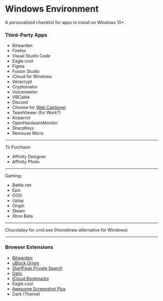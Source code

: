 # Windows Environment

A personalized checklist for apps to install on Windows 10+.

### Third-Party Apps

- Bitwarden
- Firefox
- Visual Studio Code
- Eagle.cool
- Figma
- Fusion Studio
- iCloud for Windows
- Veracrypt
- Cryptomator
- Voicemeeter
- VBCable
- Discord
- Chrome for [Web Captioner](https://webcaptioner.com/captioner)
- TeamViewer (for Work?)
- Airparrot
- OpenHardwareMonitor
- SharpKeys
- Remouse Micro

---

To Purchase:
- Affinity Designer
- Affinity Photo

---

Gaming:
- Battle.net
- Epic
- GOG
- Uplay
- Origin
- Steam
- Xbox Beta

---

Chocolatey for cmd.exe (Homebrew alternative for Windows)

---

### Browser Extensions

- [Bitwarden](https://addons.mozilla.org/en-US/firefox/addon/bitwarden-password-manager/)
- [uBlock Origin](https://addons.mozilla.org/en-US/firefox/addon/ublock-origin/)
- [StartPage Private Search](https://addons.mozilla.org/en-US/firefox/addon/startpage-privacy-search-engin/)
- [Daily](https://addons.mozilla.org/en-US/firefox/addon/daily/)
- [iCloud Bookmarks](https://addons.mozilla.org/en-US/firefox/addon/icloud-bookmarks/)
- Eagle.cool
- [Awesome Screenshot Plus](https://addons.mozilla.org/en-US/firefox/addon/screenshot-capture-annotate/)
- Dark (Theme)
